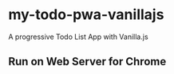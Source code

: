 # my-todo-pwa-vanillajs
A progressive Todo List App with Vanilla.js


## Run on Web Server for Chrome
